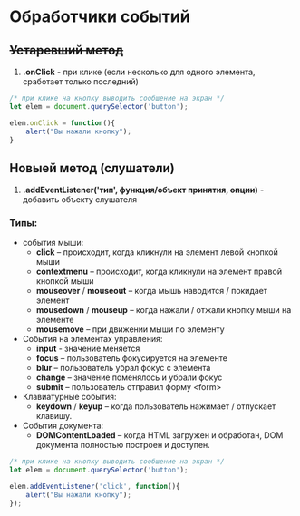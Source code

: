 # Обработчики событий

## ~~Устаревший метод~~

1. **.onClick** - при клике (если несколько для одного элемента, сработает только последний)
```javascript
/* при клике на кнопку выводить сообшение на экран */
let elem = document.querySelector('button');

elem.onClick = function(){
    alert("Вы нажали кнопку");
}
```

## Новыей метод (слушатели)

1. **.addEventListener('тип', функция/объект принятия, ~~опции~~)** - добавить объекту слушателя  

### Типы:  
* события мыши:
    * **click** – происходит, когда кликнули на элемент левой кнопкой мыши
    * **contextmenu** – происходит, когда кликнули на элемент правой кнопкой мыши
    * **mouseover** / **mouseout** – когда мышь наводится / покидает элемент
    * **mousedown** / **mouseup** – когда нажали / отжали кнопку мыши на элементе
    * **mousemove** – при движении мыши по элементу
* События на элементах управления:
    * **input** - значение меняется
    * **focus** – пользователь фокусируется на элементе
    * **blur** – пользователь убрал фокус с элемента
    * **change** – значение поменялось и убрали фокус
    * **submit** – пользователь отправил форму <form\>
* Клавиатурные события:
    * **keydown** / **keyup** – когда пользователь нажимает / отпускает клавишу.
* События документа:
    * **DOMContentLoaded** – когда HTML загружен и обработан, DOM документа полностью построен и доступен.
    
```javascript
/* при клике на кнопку выводить сообшение на экран */
let elem = document.querySelector('button');

elem.addEventListener('click', function(){
    alert("Вы нажали кнопку");
});
```